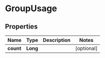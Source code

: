 

# GroupUsage


## Properties

| Name | Type | Description | Notes |
|------------ | ------------- | ------------- | -------------|
|**count** | **Long** |  |  [optional] |




